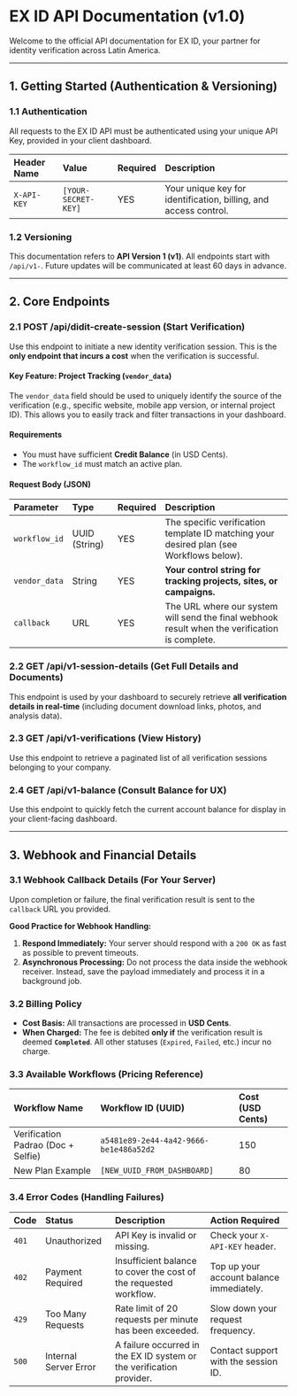 # EX ID API Documentation (v1.0)

Welcome to the official API documentation for EX ID, your partner for identity verification across Latin America.

---

## 1. Getting Started (Authentication & Versioning)

### 1.1 Authentication

All requests to the EX ID API must be authenticated using your unique API Key, provided in your client dashboard.

| Header Name | Value | Required | Description |
| :--- | :--- | :--- | :--- |
| `X-API-KEY` | `[YOUR-SECRET-KEY]` | YES | Your unique key for identification, billing, and access control. |

### 1.2 Versioning

This documentation refers to **API Version 1 (v1)**. All endpoints start with `/api/v1-`. Future updates will be communicated at least 60 days in advance.

---

## 2. Core Endpoints

### 2.1 POST /api/didit-create-session (Start Verification)

Use this endpoint to initiate a new identity verification session. This is the **only endpoint that incurs a cost** when the verification is successful.

#### Key Feature: Project Tracking (`vendor_data`)

The `vendor_data` field should be used to uniquely identify the source of the verification (e.g., specific website, mobile app version, or internal project ID). This allows you to easily track and filter transactions in your dashboard.

#### Requirements

* You must have sufficient **Credit Balance** (in USD Cents).
* The `workflow_id` must match an active plan.

#### Request Body (JSON)

| Parameter | Type | Required | Description |
| :--- | :--- | :--- | :--- |
| `workflow_id` | UUID (String) | YES | The specific verification template ID matching your desired plan (see Workflows below). |
| `vendor_data` | String | YES | **Your control string for tracking projects, sites, or campaigns.** |
| `callback` | URL | YES | The URL where our system will send the final webhook result when the verification is complete. |

### 2.2 GET /api/v1-session-details (Get Full Details and Documents)

This endpoint is used by your dashboard to securely retrieve **all verification details in real-time** (including document download links, photos, and analysis data).

### 2.3 GET /api/v1-verifications (View History)

Use this endpoint to retrieve a paginated list of all verification sessions belonging to your company.

### 2.4 GET /api/v1-balance (Consult Balance for UX)

Use this endpoint to quickly fetch the current account balance for display in your client-facing dashboard.

---

## 3. Webhook and Financial Details

### 3.1 Webhook Callback Details (For Your Server)

Upon completion or failure, the final verification result is sent to the `callback` URL you provided.

**Good Practice for Webhook Handling:**
1. **Respond Immediately:** Your server should respond with a `200 OK` as fast as possible to prevent timeouts.
2. **Asynchronous Processing:** Do not process the data inside the webhook receiver. Instead, save the payload immediately and process it in a background job.

### 3.2 Billing Policy

* **Cost Basis:** All transactions are processed in **USD Cents**.
* **When Charged:** The fee is debited **only if** the verification result is deemed **`Completed`**. All other statuses (`Expired`, `Failed`, etc.) incur no charge.

### 3.3 Available Workflows (Pricing Reference)

| Workflow Name | Workflow ID (UUID) | Cost (USD Cents) |
| :--- | :--- | :--- |
| Verification Padrao (Doc + Selfie) | `a5481e89-2e44-4a42-9666-be1e486a52d2` | 150 |
| New Plan Example | `[NEW_UUID_FROM_DASHBOARD]` | 80 |

### 3.4 Error Codes (Handling Failures)

| Code | Status | Description | Action Required |
| :--- | :--- | :--- | :--- |
| `401` | Unauthorized | API Key is invalid or missing. | Check your `X-API-KEY` header. |
| `402` | Payment Required | Insufficient balance to cover the cost of the requested workflow. | Top up your account balance immediately. |
| `429` | Too Many Requests | Rate limit of 20 requests per minute has been exceeded. | Slow down your request frequency. |
| `500` | Internal Server Error | A failure occurred in the EX ID system or the verification provider. | Contact support with the session ID. |
